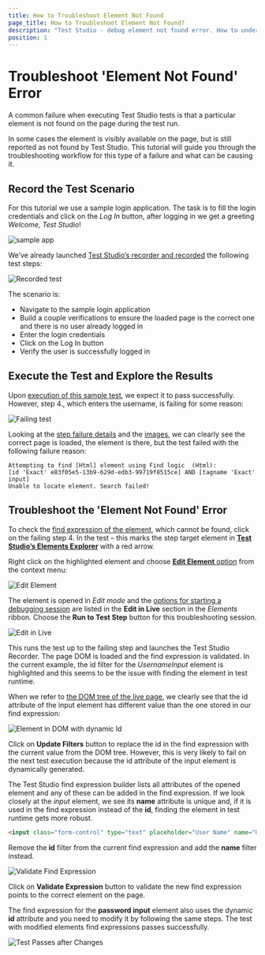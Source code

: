 ```yaml
---
title: How to Troubleshoot Element Not Found 
page_title: How to Troubleshoot Element Not Found?
description: "Test Studio - debug element not found error. How to understand what causes the test to fail. What options I have to debug or troubleshoot the element not found failing test. My test fails with Element not found exception. My test fails to locate an element on page." 
position: 1
---
```

# Troubleshoot 'Element Not Found' Error

A common failure when executing Test Studio tests is that a particular element is not found on the page during the test run.

In some cases the element is visibly available on the page, but is still reported as not found by Test Studio. This tutorial  will guide you through the troubleshooting workflow for this type of a failure and what can be causing it.

## Record the Test Scenario

For this tutorial we use a sample login application. The task is to fill the login credentials and click on the _Log In_ button, after logging in we get a greeting _Welcome, Test Studio_!

![sample app](/img/automated-tests/troubleshooting/element-not-found/1SampleApp.png)

We’ve already launched <a href="/automated-tests/recording/overview#start-a-recording-session" target="_blank">Test Studio’s recorder and recorded</a> the following test steps:

![Recorded test](/img/automated-tests/troubleshooting/element-not-found/2RecordedTest.png)

The scenario is:

* Navigate to the sample login application
* Build a couple verifications to ensure the loaded page is the correct one and there is no user already logged in
* Enter the login credentials
* Click on the Log In button
* Verify the user is successfully logged in

## Execute the Test and Explore the Results

Upon <a href="/automated-tests/test-execution/quick-execution" target="_blank">execution of this sample test</a>, we expect it to pass successfully. However, step 4., which enters the username, is failing for some reason:

![Failing test](/img/automated-tests/troubleshooting/element-not-found/3FailingTest.png)

Looking at the <a href="/automated-tests/test-results/step-failure-details" target="_blank">step failure details</a> and the <a href="/automated-tests/test-results/step-failure-details#images-tab" target="_blank">images</a>, we can clearly see the correct page is loaded, the element is there, but the test failed with the following failure reason:

```
Attempting to find [Html] element using Find logic  (Html): 
[id 'Exact' e83f05e5-13b9-629d-edb3-99719f8515ce] AND [tagname 'Exact' input]
Unable to locate element. Search failed!
```

## Troubleshoot the 'Element Not Found' Error

To check the <a href="/automated-tests/elements/elements-find-expression" target="_blank">find expression of the element</a>, which cannot be found, click on the failing step 4. In the test – this marks the step target element in <a href="/automated-tests/elements/overview" target="_blank">__Test Studio’s Elements Explorer__</a> with a red arrow.

Right click on the highlighted element and choose <a href="/automated-tests/elements/find-element#edit-the-find-expression-of-an-element" target="_blank">__Edit Element__ option</a> from the context menu:

![Edit Element](/img/automated-tests/troubleshooting/element-not-found/4EditElement.png)

The element is opened in _Edit mode_ and the <a href="/automated-tests/elements/find-element#options-in-element-pane-without-active-recording-session" target="_blank">options for starting a debugging session</a> are listed in the __Edit in Live__ section in the _Elements_ ribbon. Choose the __Run to Test Step__ button for this troubleshooting session.

![Edit in Live](/img/automated-tests/troubleshooting/element-not-found/5EditinLive.png)

This runs the test up to the failing step and launches the Test Studio Recorder. The page DOM is loaded and the find expression is validated. In the current example, the id filter for the _UsernameInput_ element is highlighted and this seems to be the issue with finding the element in test runtime.

When we refer to <a href="/automated-tests/elements/find-element#options-in-element-pane-with-active-recording-session" target="_blank">the DOM tree of the live page</a>, we clearly see that the id attribute of the input element has different value than the one stored in our find expression:

![Element in DOM with dynamic Id](/img/automated-tests/troubleshooting/element-not-found/6DynamicId.png)

Click on __Update Filters__ button to replace the id in the find expression with the current value from the DOM tree. However, this is very likely to fail on the next test execution because the id attribute of the input element is dynamically generated.

The Test Studio find expression builder lists all attributes of the opened element and any of these can be added in the find expression. If we look closely at the _input_ element, we see its __name__ attribute is unique and, if it is used in the find expression instead of the __id__, finding the element in test runtime gets more robust.

```HTML
<input class="form-control" type="text" placeholder="User Name" name="UserName" id="2208d540-2a45-1e2b-6b8c-a00958f16e85">
```

Remove the __id__ filter from the current find expression and add the __name__ filter instead.

![Validate Find Expression](/img/automated-tests/troubleshooting/element-not-found/7ValidateExpression.png)

Click on __Validate Expression__ button to validate the new find expression points to the correct element on the page.

The find expression for the __password input__ element also uses the dynamic __id__ attribute and you need to modify it by following the same steps. The test with modified elements find expressions passes successfully.

![Test Passes after Changes](/img/automated-tests/troubleshooting/element-not-found/8TestPasses.png)